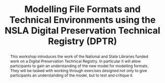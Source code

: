 ---
abstract: 'This workshop introduces the work of the National and State Libraries funded
  work on a Digital Preservation Technical Registry. In particular it will allow participants
  to gain an understanding of the new model for modelling formats. They will be tasked
  with working through exercises designed not only to give participants an understanding
  of the model, but to test and critique it. '
creators:
- Gattuso, Jay
- DeVorsey, Kevin
- Coufal, Libor
- Spencer, Ross
- Hutař, Jan
- McKinney, Peter
- Knight, Steve
date: null
document_url: https://services.phaidra.univie.ac.at/api/object/o:378142/download
grand_parent: iPRES
institutions: []
keywords:
- technical registry
- models
- file formats
- hardware
- software
- community
- collaboration
landing_page_url: https://phaidra.univie.ac.at/o:378142
language: eng
layout: publication
license: CC BY-NC-SA 3.0 AT
notes_url: null
parent: iPRES 2014
presentation_url: null
publication_type: workshops and tutorials
size: 141075
source_name: iPRES
title: Modelling File Formats and Technical Environments using the NSLA Digital Preservation
  Technical Registry (DPTR)
year: 2014
---